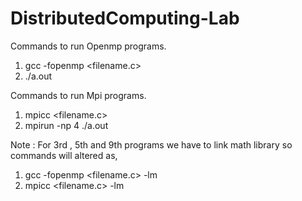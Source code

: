 # DistributedComputing-Lab

Commands to run Openmp programs.
1) gcc -fopenmp <filename.c>
2) ./a.out

Commands to run Mpi programs.
1) mpicc <filename.c>
2) mpirun -np 4 ./a.out 

Note : For 3rd , 5th and 9th programs we have to link math library
so commands will altered as,
1) gcc -fopenmp <filename.c> -lm
2) mpicc <filename.c> -lm
